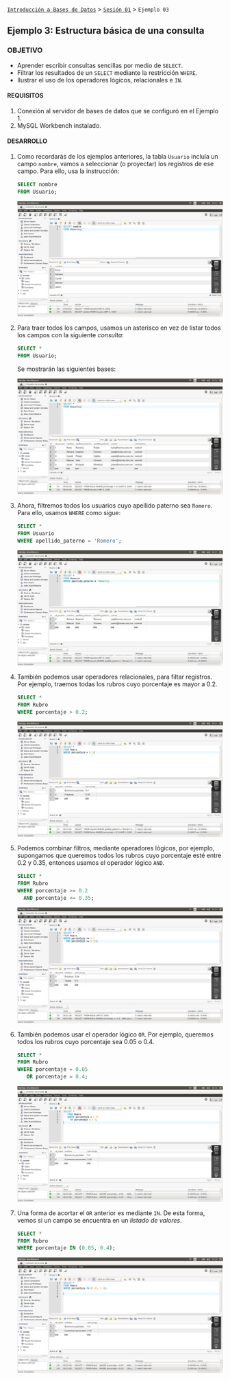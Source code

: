 [`Introducción a Bases de Datos`](../../Readme.md) > [`Sesión 01`](../Readme.md) > `Ejemplo 03`

## Ejemplo 3: Estructura básica de una consulta

### OBJETIVO

- Aprender escribir consultas sencillas por medio de `SELECT`.
- Filtrar los resultados de un `SELECT` mediante la restricción `WHERE`.
- Ilustrar el uso de los operadores lógicos, relacionales e `IN`.

#### REQUISITOS

1. Conexión al servidor de bases de datos que se configuró en el Ejemplo 1.
2. MySQL Workbench instalado.

#### DESARROLLO

1. Como recordarás de los ejemplos anteriores, la tabla `Usuario` incluía un campo `nombre`, vamos a seleccionar (o proyectar) los registros de ese campo. Para ello, usa la instrucción:

   ```sql
   SELECT nombre
   FROM Usuario;
   ```
   
   ![imagen](imagenes/s1-w31.png)

2. Para traer todos los campos, usamos un asterisco en vez de listar todos los campos con la siguiente *consulta*:

   ```sql
   SELECT *
   FROM Usuario;
   ```
   
   Se mostrarán las siguientes bases:
   
   ![imagen](imagenes/s1-w32.png)

3. Ahora, filtremos todos los usuarios cuyo apellido paterno sea `Romero`. Para ello, usamos `WHERE` como sigue:

   ```sql
   SELECT *
   FROM Usuario
   WHERE apellido_paterno = 'Romero';
   ```
 
   ![imagen](imagenes/s1-w33.png)

4. También podemos usar operadores relacionales, para filtar registros. Por ejemplo, traemos todas los rubros cuyo porcentaje es mayor a 0.2.

   ```sql
   SELECT *
   FROM Rubro
   WHERE porcentaje > 0.2;
   ```

   ![imagen](imagenes/s1-w34.png)

5. Podemos combinar filtros, mediante operadores lógicos, por ejemplo, supongamos que queremos todos los rubros cuyo porcentaje esté entre 0.2 y 0.35, entonces usamos el operador lógico `AND`.

   ```sql
   SELECT *
   FROM Rubro
   WHERE porcentaje >= 0.2
     AND porcentaje <= 0.35;
   ```

   ![imagen](imagenes/s1-w35.png)
   
6. También podemos usar el operador lógico `OR`. Por ejemplo, queremos todos los rubros cuyo porcentaje sea 0.05 o 0.4.

   ```sql
   SELECT *
   FROM Rubro
   WHERE porcentaje = 0.05
      OR porcentaje = 0.4;
   ```

   ![imagen](imagenes/s1-w36.png)
   
7. Una forma de acortar el `OR` anterior es mediante `IN`. De esta forma, vemos si un campo se encuentra en un *listado de valores*. 

   ```sql
   SELECT *
   FROM Rubro
   WHERE porcentaje IN (0.05, 0.4);
   ```

   ![imagen](imagenes/s1-w37.png)   
   
